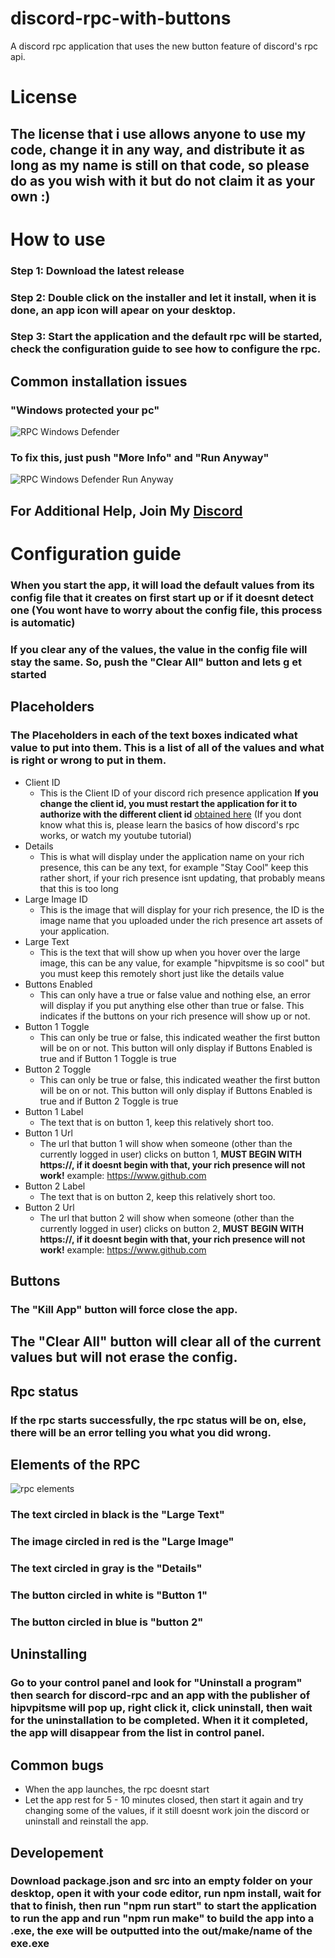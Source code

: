 # discord-rpc-with-buttons
A discord rpc application that uses the new button feature of discord's rpc api.

# License 
## The license that i use allows anyone to use my code, change it in any way, and distribute it as long as my name is still on that code, so please do as you wish with it but do not claim it as your own :)

# How to use

### Step 1: Download the latest release
### Step 2: Double click on the installer and let it install, when it is done, an app icon will apear on your desktop.
### Step 3: Start the application and the default rpc will be started, check the configuration guide to see how to configure the rpc.

## Common installation issues

### "Windows protected your pc"
![RPC Windows Defender](https://hipvpitsme.github.io/discord-rpc-with-buttons/images/protected%20pc.png)
### To fix this, just push "More Info" and "Run Anyway"
![RPC Windows Defender Run Anyway](https://hipvpitsme.github.io/discord-rpc-with-buttons/images/protected%20pc%20run%20anyway.png)

## For Additional Help, Join My [Discord](https://discord.gg/sjQXh8jRtK)

# Configuration guide
### When you start the app, it will load the default values from its config file that it creates on first start up or if it doesnt detect one (You wont have to worry about the config file, this process is automatic)
### If you clear any of the values, the value in the config file will stay the same. So, push the "Clear All" button and lets g et started

## Placeholders 
### The Placeholders in each of the text boxes indicated what value to put into them. This is a list of all of the values and what is right or wrong to put in them.
* Client ID
  * This is the Client ID of your discord rich presence application **If you change the client id, you must restart the application for it to authorize with the different client id** [obtained here](https://discord.com/developers/applications) (If you dont know what this is, please learn    the basics of how discord's rpc works, or watch my youtube tutorial)
* Details
  * This is what will display under the application name on your rich presence, this can be any text, for example "Stay Cool" keep this rather short, if your rich presence isnt updating, that probably means that this is too long
* Large Image ID
  * This is the image that will display for your rich presence, the ID is the image name that you uploaded under the rich presence art assets of your application.
* Large Text
  * This is the text that will show up when you hover over the large image, this can be any value, for example "hipvpitsme is so cool" but you must keep this remotely short just like the details value
* Buttons Enabled
  * This can only have a true or false value and nothing else, an error will display if you put anything else other than true or false. This indicates if the buttons on your rich presence will show up or not.
* Button 1 Toggle
  * This can only be true or false, this indicated weather the first button will be on or not. This button will only display if Buttons Enabled is true and if Button 1 Toggle is true
* Button 2 Toggle
  * This can only be true or false, this indicated weather the first button will be on or not. This button will only display if Buttons Enabled is true and if Button 2 Toggle is true
* Button 1 Label
  * The text that is on button 1, keep this relatively short too. 
* Button 1 Url
  * The url that button 1 will show when someone (other than the currently logged in user) clicks on button 1, **MUST BEGIN WITH https://, if it doesnt begin with that, your rich presence will not work!** example: https://www.github.com
* Button 2 Label
  * The text that is on button 2, keep this relatively short too. 
* Button 2 Url
  * The url that button 2 will show when someone (other than the currently logged in user) clicks on button 2, **MUST BEGIN WITH https://, if it doesnt begin with that, your rich presence will not work!** example: https://www.github.com
  
## Buttons
### The "Kill App" button will force close the app.
## The "Clear All" button will clear all of the current values but will not erase the config.

## Rpc status
### If the rpc starts successfully, the rpc status will be on, else, there will be an error telling you what you did wrong.

## Elements of the RPC
![rpc elements](https://hipvpitsme.github.io/discord-rpc-with-buttons/images/rpc%20example.png)
### The text circled in black is the "Large Text"
### The image circled in red is the "Large Image"
### The text circled in gray is the "Details"
### The button circled in white is "Button 1"
### The button circled in blue is "button 2"

## Uninstalling
### Go to your control panel and look for "Uninstall a program" then search for discord-rpc and an app with the publisher of hipvpitsme will pop up, right click it, click uninstall, then wait for the uninstallation to be completed. When it it completed, the app will disappear from the list in control panel.

## Common bugs
* When the app launches, the rpc doesnt start
 * Let the app rest for 5 - 10 minutes closed, then start it again and try changing some of the values, if it still doesnt work join the discord or uninstall and reinstall the app.


## Developement
### Download package.json and src into an empty folder on your desktop, open it with your code editor, run npm install, wait for that to finish, then run "npm run start" to start the application to run the app and run "npm run make" to build the app into a .exe, the exe will be outputted into the out/make/name of the exe.exe
